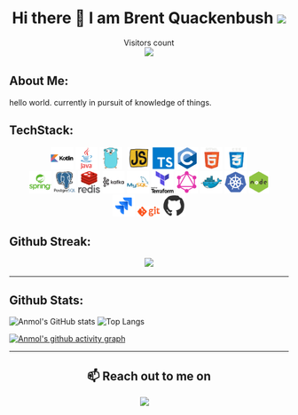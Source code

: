<h1 align="center">Hi there 👋 I am  Brent Quackenbush  <img src="https://raw.githubusercontent.com/brentquackenbush/BrentQuackenbush404/main/gif/happy.gif" width="30"/></h1>
<p align="center"> 
  Visitors count<br>
  <img src="https://profile-counter.glitch.me/brentquackenbush/count.svg" />
</p>

## **About Me:**

hello world.
currently in pursuit of knowledge of things.

## **TechStack:**

<p align="center">
<code><img height="40" src="./svg/kotlin-original-wordmark.svg" alt="kotlin"></code>
<code><img height="40" src="./svg/java.svg" alt="java"></code>
<code><img height="40" src="./svg/go-original.svg" alt="go"></code>
<code> <img src="https://raw.githubusercontent.com/brentquackenbush/brentquackenbush/main/gif/js.webp" height="40" alt="js"></code>
<code><img height="40" src="./svg/typescript-original.svg" alt="typescript"></code>
<code><img height="40" src="./svg/c.svg"  alt="c"></code>
<code><img height="40" src="https://raw.githubusercontent.com/brentquackenbush/brentquackenbush/main/gif/html.webp" alt="html"></code>
<code><img height="40" src="https://raw.githubusercontent.com/brentquackenbush/brentquackenbush/main/gif/css.webp" alt="css"></code>
<br>
<code><img height="40" src="./svg/spring-original-wordmark.svg" alt="spring"></code>
<code><img height="40" src="./svg/postgresql-original-wordmark.svg" alt="postgresql"></code>
<code><img height="40" src="./svg/redis-original-wordmark.svg" alt="redis"></code>
<code><img height="40" src="./svg/apachekafka-original-wordmark.svg" alt="kafka"></code>
<code><img height="40" src="./svg/mysql.svg" alt="mysql"></code>
<code><img height="40" src="./svg/terraform-original-wordmark.svg" alt="terraform"></code>
<code><img height="40" src="./svg/graphql-plain.svg" alt="graphql"></code>
<code><img height="40" src="./svg/docker.svg" alt="docker"></code>
<code><img height="40" src="./svg/kubernetes.svg"  alt="kubernetes/k8s"></code>
<code><img height="40" src="https://raw.githubusercontent.com/brentquackenbush/brentquackenbush/main/gif/nodejs.webp" alt="nodejs"></code>
<br>
<code><img height="40" src="./svg/jira.svg" alt="jira"></code>
<code><img height="20" src="https://raw.githubusercontent.com/brentquackenbush/brentquackenbush/main/gif/git.webp" alt="git"></code>
<code><img height="40" src="https://raw.githubusercontent.com/brentquackenbush/brentquackenbush/main/gif/github.webp" alt="github"></code>
</p>

## **Github Streak:**

<p align = "center">
  <img src = "https://streak-stats.demolab.com?user=brentquackenbush&theme=dark">
</p>

---

## **Github Stats:**

<p align="center">
  
  ![Anmol's GitHub stats](https://github-readme-stats.vercel.app/api?username=brentquackenbush&count_private=true&show_icons=true&theme=vision-friendly-dark&line_height=40)
  ![Top Langs](https://github-readme-stats.vercel.app/api/top-langs/?username=brentquackenbush&hide=html,css&theme=vision-friendly-dark&count_private=true&line_height=40)

</p>
<p align = "center">
  
[![Anmol's github activity graph](https://github-readme-activity-graph.vercel.app/graph?username=brentquackenbush&bg_color=000000&color=fa7900&line=fb8c1d&point=fb3b02&area=true&hide_border=true)](https://github.com/ashutosh00710/github-readme-activity-graph)
  
</p>

---

 <h2 align="center">📫 Reach out to me on</h2>
<p align="center">
    <a target="_blank"href="https://www.linkedin.com/in/brentquackenbush/"><img src="https://img.shields.io/badge/linkedin-%230077B5.svg?&style=for-the-badge&logo=linkedin&logoColor=white" /></a>&nbsp;&nbsp;&nbsp;&nbsp;
</p>
